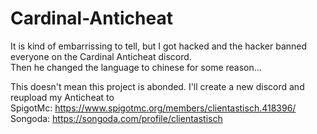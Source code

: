 # Cardinal-Anticheat


It is kind of embarrissing to tell,
but I got hacked and the hacker banned everyone on the Cardinal Anticheat discord.              
Then he changed the language to chinese for some reason...

This doesn't mean this project is abonded. I'll create a new discord and reupload my Anticheat to <br />
SpigotMc: https://www.spigotmc.org/members/clientastisch.418396/ <br />
Songoda: https://songoda.com/profile/clientastisch
